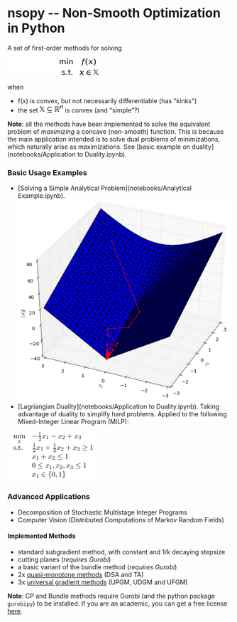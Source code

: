 # nsopy -- Non-Smooth Optimization in Python

A set of first-order methods for solving

![optimization problem](img/min_opt.png "Non-Smooth Optimization Program")

when
* f(x) is convex, but not necessarily differentiable (has "kinks")
* the set ![X](img/XR.png) is convex (and "simple"?)

**Note**: all the methods have been implemented to solve the equivalent problem of 
*maximizing* a concave (non-smooth) function. This is because the main application intended is to 
solve dual problems of minimizations, which naturally arise as maximizations. 
See [basic example on duality](notebooks/Application to Duality.ipynb).

### Basic Usage Examples
* [Solving a Simple Analytical Problem](notebooks/Analytical Example.ipynb).
 ![Example](notebooks/img/solved_ex_1.png)
* [Lagriangian Duality](notebooks/Application to Duality.ipynb). Taking advantage of duality to simplify hard problems. 
Applied to the following Mixed-Integer Linear Program (MILP):

![Example 2](img/primal_problem.png)

### Advanced Applications

* Decomposition of Stochastic Multistage Integer Programs
* Computer Vision (Distributed Computations of Markov Random Fields)

#### Implemented Methods

* standard subgradient method, with constant and 1/k decaying stepsize
* cutting planes (*requires Gurobi*)
* a basic variant of the bundle method (*requires Gurobi*)
* 2x [quasi-monotone methods](http://link.springer.com/article/10.1007/s10957-014-0677-5) (DSA and TA)
* 3x [universal gradient methods](http://link.springer.com/article/10.1007/s10107-014-0790-0) (UPGM, UDGM and UFGM)

**Note**: CP and Bundle methods require Gurobi (and the python package ``gurobipy``) to be installed. 
If you are an academic, you can get a free license [here](http://www.gurobi.com/academia/for-universities]). 
